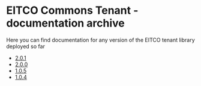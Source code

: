 
# EITCO Commons Tenant - documentation archive

Here you can find documentation for any version of the EITCO tenant library deployed so far

 * [2.0.1](archive/2.0.1)
 * [2.0.0](archive/2.0.0)
 * [1.0.5](archive/1.0.5)
 * [1.0.4](archive/1.0.4)
